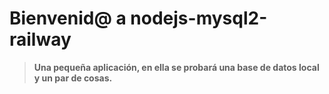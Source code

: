 # Bienvenid@ a nodejs-mysql2-railway

> **Una pequeña aplicación, en ella se probará una base de datos local y un par de cosas.**
